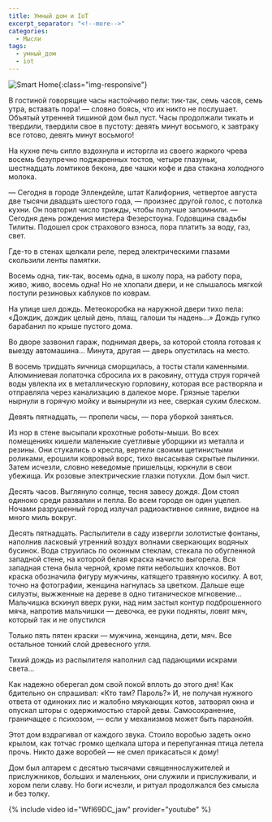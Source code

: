 ```yaml
---
title: Умный дом и IoT
excerpt_separator: "<!--more-->"
categories:
  - Мысли
tags:
  - умный_дом
  - iot
---
```


![Smart Home](/blog/assets/images/how-to-start.jpg){:class="img-responsive"}

В гостиной говорящие часы настойчиво пели: тик-так, семь часов, семь утра, вставать пора! — словно боясь, что их никто не послушает. Объятый утренней тишиной дом был пуст. Часы продолжали тикать и твердили, твердили свое в пустоту: девять минут восьмого, к завтраку все готово, девять минут восьмого!

На кухне печь сипло вздохнула и исторгла из своего жаркого чрева восемь безупречно поджаренных тостов, четыре глазуньи, шестнадцать ломтиков бекона, две чашки кофе и два стакана холодного молока.

— Сегодня в городе Эллендейле, штат Калифорния, четвертое августа две тысячи двадцать шестого года, — произнес другой голос, с потолка кухни. Он повторил число трижды, чтобы получше запомнили. — Сегодня день рождения мистера Фезерстоуна. Годовщина свадьбы Тилиты. Подошел срок страхового взноса, пора платить за воду, газ, свет.

Где-то в стенах щелкали реле, перед электрическими глазами скользили ленты памятки.

Восемь одна, тик-так, восемь одна, в школу пора, на работу пора, живо, живо, восемь одна! Но не хлопали двери, и не слышалось мягкой поступи резиновых каблуков по коврам.

На улице шел дождь. Метеокоробка на наружной двери тихо пела: «Дождик, дождик целый день, плащ, галоши ты надень…» Дождь гулко барабанил по крыше пустого дома.

Во дворе зазвонил гараж, поднимая дверь, за которой стояла готовая к выезду автомашина… Минута, другая — дверь опустилась на место.

В восемь тридцать яичница сморщилась, а тосты стали каменными. Алюминиевая лопаточка сбросила их в раковину, оттуда струя горячей воды увлекла их в металлическую горловину, которая все растворяла и отправляла через канализацию в далекое море. Грязные тарелки нырнули в горячую мойку и вынырнули из нее, сверкая сухим блеском.

Девять пятнадцать, — пропели часы, — пора уборкой заняться.

Из нор в стене высыпали крохотные роботы-мыши. Во всех помещениях кишели маленькие суетливые уборщики из металла и резины. Они стукались о кресла, вертели своими щетинистыми роликами, ерошили ковровый ворс, тихо высасывая скрытые пылинки. Затем исчезли, словно неведомые пришельцы, юркнули в свои убежища. Их розовые электрические глазки потухли. Дом был чист.

Десять часов. Выглянуло солнце, тесня завесу дождя. Дом стоял одиноко среди развалин и пепла. Во всем городе он один уцелел. Ночами разрушенный город излучал радиоактивное сияние, видное на много миль вокруг.

Десять пятнадцать. Распылители в саду извергли золотистые фонтаны, наполнив ласковый утренний воздух волнами сверкающих водяных бусинок. Вода струилась по оконным стеклам, стекала по обугленной западной стене, на которой белая краска начисто выгорела. Вся западная стена была черной, кроме пяти небольших клочков. Вот краска обозначила фигуру мужчины, катящего травяную косилку. А вот, точно на фотографии, женщина нагнулась за цветком. Дальше еще силуэты, выжженные на дереве в одно титаническое мгновение… Мальчишка вскинул вверх руки, над ним застыл контур подброшенного мяча, напротив мальчишки — девочка, ее руки подняты, ловят мяч, который так и не опустился

Только пять пятен краски — мужчина, женщина, дети, мяч. Все остальное тонкий слой древесного угля.

Тихий дождь из распылителя наполнил сад падающими искрами света…

Как надежно оберегал дом свой покой вплоть до этого дня! Как бдительно он спрашивал: «Кто там? Пароль?» И, не получая нужного ответа от одиноких лис и жалобно мяукающих котов, затворял окна и опускал шторы с одержимостью старой девы. Самосохранение, граничащее с психозом, — если у механизмов может быть паранойя.

Этот дом вздрагивал от каждого звука. Стоило воробью задеть окно крылом, как тотчас громко щелкала штора и перепуганная птица летела прочь. Никто даже воробей — не смел прикасаться к дому!

Дом был алтарем с десятью тысячами священнослужителей и прислужников, больших и маленьких, они служили и прислуживали, и хором пели славу. Но боги исчезли, и ритуал продолжался без смысла и без толку.

{% include video id="WfI69DC_jaw" provider="youtube" %}
